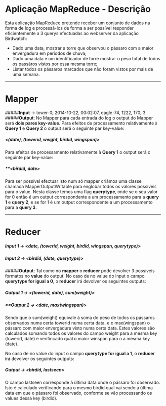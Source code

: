 Aplicação MapReduce - Descrição
===========================
Esta aplicação MapReduce pretende receber um conjunto de dados na forma de log e processá-los de forma a ser possível responder eficientemente a 3 querys efectuadas ao webserver da aplicação Birdwatch:

- Dado uma data, mostrar a torre que observou o pássaro com a maior envergadura em períodos de chuva;
- Dado uma data e um identificador de torre mostrar o peso total de todos os passáros vistos por essa mesma torre;
- Listar todos os pássaros marcados que não foram vistos por mais de uma semana.

----------
# **Mapper**

#####**Input** -> tower-0, 2014-10-22, 00:02:07, eagle-74, 1222, 170, 3
#####**Output**:
No Mapper para cada entrada do log o output do Mapper será **dois pares key-value**.
Para efeitos de processamento relativamente à **Query 1** e **Query 2** o output será o seguinte par key-value: 

##### **<(date), (towerid, weight, birdid, wingspan)>**

Para efeitos de processamento relativamente à **Query 1** o output será o seguinte par key-value: 

##### **<birdid, date>

Para ser possível efectuar isto num só mapper criámos uma classe chamada MapperOutputWritable para englobar todos os valores possíveis para o value.
Nesta classe temos uma flag **querytype**, onde se o seu valor for 0 então é um output correspondente a um processamento para a **query 1** e **query 2**, e se for 1 é um output correspondente a um processamento para a **query 3**.

----------
# **Reducer**

##### **Input 1 -> <date, (towerid, weight, birdid, wingspan, querytype)>**
##### **Input 2 -> <birdid, (date, querytype)>**

#####**Output**:
Tal como no **mapper** o **reducer** pode devolver 3 possíveis formatos no **value** do output.
No caso de no value do input o campo **querytype for igual a 0**, o **reducer** irá devolver os seguintes outputs:

##### **Output 1 -> <(towerid, date), sum(weight)>**
##### **Output 2 -> <date, max(wingspan)>

Sendo que o sum(weight) equivale à soma do peso de todos os pássaros observados numa certa towerid numa certa data, e o max(wingspan) o pássaro com maior envergadura visto numa certa data.
Estes valores são calculados somando todos os valores do campo weight para a mesma key (towerid, date) e verifincado qual o maior winspan para o a mesma key (date).

No caso de no value do input o campo **querytype for igual a 1**, o **reducer** irá devolver os seguintes outputs:

##### **Output -> <birdid, lastseen>**

O campo lastseen corresponde à última data onde o pássaro foi observado. Isto é calculado verificando para o mesmo birdid qual vai sendo a última data em que o pássaro foi observado, conforme se vão processando os values dessa key (birdid).



